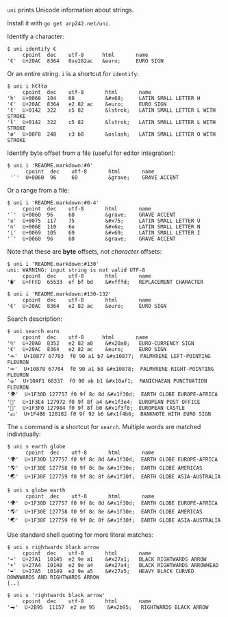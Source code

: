 `uni` prints Unicode information about strings.

Install it with `go get arp242.net/uni`.

Identify a character:

	$ uni identify €
	     cpoint  dec    utf-8      html       name
	'€'  U+20AC  8364   0xe282ac   &euro;     EURO SIGN

Or an entire string. `i` is a shortcut for `identify`:

	$ uni i h€łłø
	     cpoint  dec    utf-8       html       name
	'h'  U+0068  104    68          &#x68;     LATIN SMALL LETTER H
	'€'  U+20AC  8364   e2 82 ac    &euro;     EURO SIGN
	'ł'  U+0142  322    c5 82       &lstrok;   LATIN SMALL LETTER L WITH STROKE
	'ł'  U+0142  322    c5 82       &lstrok;   LATIN SMALL LETTER L WITH STROKE
	'ø'  U+00F8  248    c3 b8       &oslash;   LATIN SMALL LETTER O WITH STROKE

Identify byte offset from a file (useful for editor integration):

	$ uni i 'README.markdown:#0'
	      cpoint  dec    utf-8       html       name
	 '`'  U+0060  96     60          &grave;    GRAVE ACCENT

Or a range from a file:

	$ uni i 'README.markdown:#0-4'
	     cpoint  dec    utf-8       html       name
	'`'  U+0060  96     60          &grave;    GRAVE ACCENT
	'u'  U+0075  117    75          &#x75;     LATIN SMALL LETTER U
	'n'  U+006E  110    6e          &#x6e;     LATIN SMALL LETTER N
	'i'  U+0069  105    69          &#x69;     LATIN SMALL LETTER I
	'`'  U+0060  96     60          &grave;    GRAVE ACCENT

Note that these are **byte** offsets, not *character* offsets:

	$ uni i 'README.markdown:#130'
	uni: WARNING: input string is not valid UTF-8
	     cpoint  dec    utf-8       html       name
	'�'  U+FFFD  65533  ef bf bd    &#xfffd;   REPLACEMENT CHARACTER

	$ uni i 'README.markdown:#130-132'
	     cpoint  dec    utf-8       html       name
	'€'  U+20AC  8364   e2 82 ac    &euro;     EURO SIGN

Search description:

	$ uni search euro
	     cpoint  dec    utf-8      html       name
	'₠'  U+20A0  8352   e2 82 a0    &#x20a0;   EURO-CURRENCY SIGN
	'€'  U+20AC  8364   e2 82 ac    &euro;     EURO SIGN
	'𐡷'  U+10877 67703  f0 90 a1 b7 &#x10877;  PALMYRENE LEFT-POINTING FLEURON
	'𐡸'  U+10878 67704  f0 90 a1 b8 &#x10878;  PALMYRENE RIGHT-POINTING FLEURON
	'𐫱'  U+10AF1 68337  f0 90 ab b1 &#x10af1;  MANICHAEAN PUNCTUATION FLEURON
	'🌍'  U+1F30D 127757 f0 9f 8c 8d &#x1f30d;  EARTH GLOBE EUROPE-AFRICA
	'🏤'  U+1F3E4 127972 f0 9f 8f a4 &#x1f3e4;  EUROPEAN POST OFFICE
	'🏰'  U+1F3F0 127984 f0 9f 8f b0 &#x1f3f0;  EUROPEAN CASTLE
	'💶'  U+1F4B6 128182 f0 9f 92 b6 &#x1f4b6;  BANKNOTE WITH EURO SIGN

The `s` command is a shortcut for `search`. Multiple words are matched
individually:

	$ uni s earth globe
	      cpoint  dec    utf-8       html       name
	'🌍'  U+1F30D 127757 f0 9f 8c 8d &#x1f30d;  EARTH GLOBE EUROPE-AFRICA
	'🌎'  U+1F30E 127758 f0 9f 8c 8e &#x1f30e;  EARTH GLOBE AMERICAS
	'🌏'  U+1F30F 127759 f0 9f 8c 8f &#x1f30f;  EARTH GLOBE ASIA-AUSTRALIA

	$ uni s globe earth
	      cpoint  dec    utf-8       html       name
	'🌍'  U+1F30D 127757 f0 9f 8c 8d &#x1f30d;  EARTH GLOBE EUROPE-AFRICA
	'🌎'  U+1F30E 127758 f0 9f 8c 8e &#x1f30e;  EARTH GLOBE AMERICAS
	'🌏'  U+1F30F 127759 f0 9f 8c 8f &#x1f30f;  EARTH GLOBE ASIA-AUSTRALIA

Use standard shell quoting for more literal matches:

	$ uni s rightwards black arrow
	     cpoint  dec    utf-8       html       name
	'➡'  U+27A1  10145  e2 9e a1    &#x27a1;   BLACK RIGHTWARDS ARROW
	'➤'  U+27A4  10148  e2 9e a4    &#x27a4;   BLACK RIGHTWARDS ARROWHEAD
	'➥'  U+27A5  10149  e2 9e a5    &#x27a5;   HEAVY BLACK CURVED DOWNWARDS AND RIGHTWARDS ARROW
	[..]

	$ uni s 'rightwards black arrow'
	     cpoint  dec    utf-8       html       name
	'⮕'  U+2B95  11157  e2 ae 95    &#x2b95;   RIGHTWARDS BLACK ARROW
